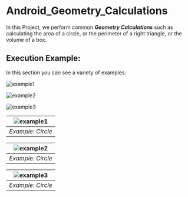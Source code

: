 # Android_Geometry_Calculations
In this Project, we perform common **_Geometry Calculations_** such as calculating the area of a circle, or the perimeter of a right triangle, or the volume of a box. 

## Execution Example:
In this section you can see a variety of examples: 

![example1](https://user-images.githubusercontent.com/34712449/100118420-81995a00-2e7e-11eb-8083-32a308f67433.png)

![example2](https://user-images.githubusercontent.com/34712449/100118427-82ca8700-2e7e-11eb-9e49-c58d78238229.png)

![example3](https://user-images.githubusercontent.com/34712449/100118431-83631d80-2e7e-11eb-9650-d5f9edd8d67a.png)

| ![example1](https://user-images.githubusercontent.com/34712449/100118420-81995a00-2e7e-11eb-8083-32a308f67433.png)| 
|:--:| 
| *Example: Circle* |

| ![example2](https://user-images.githubusercontent.com/34712449/100118427-82ca8700-2e7e-11eb-9e49-c58d78238229.png)| 
|:--:| 
| *Example: Circle* |

|![example3](https://user-images.githubusercontent.com/34712449/100118431-83631d80-2e7e-11eb-9650-d5f9edd8d67a.png)|
|:--:| 
| *Example: Circle* |
